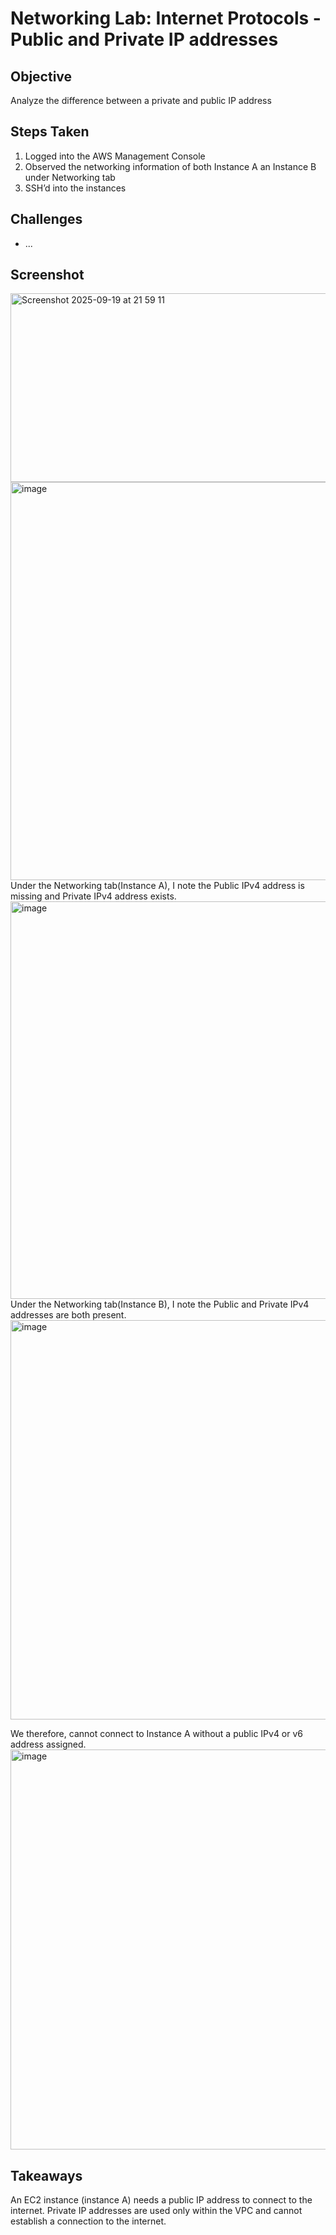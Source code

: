 # Networking Lab: Internet Protocols - Public and Private IP addresses

## Objective
Analyze the difference between a private and public IP address

## Steps Taken
1. Logged into the AWS Management Console
2. Observed the networking information of both Instance A an Instance B under Networking tab
3. SSH’d into the instances

## Challenges
- ...

## Screenshot
<img width="1366" height="302" alt="Screenshot 2025-09-19 at 21 59 11" src="https://github.com/user-attachments/assets/79848ec0-ae74-486c-bd5a-483e0ab78c3e" />

<img width="1364" height="637" alt="image" src="https://github.com/user-attachments/assets/33b1da62-e09d-4e82-bf9c-062986ea8c3c" />
Under the Networking tab(Instance A), I note the Public IPv4 address is missing and Private IPv4 address exists. 
<img width="1356" height="636" alt="image" src="https://github.com/user-attachments/assets/3f33d929-d624-4d80-9c0d-3ecaf0ad1345" />
Under the Networking tab(Instance B), I note the Public and Private IPv4 addresses are both present. 
<img width="1366" height="639" alt="image" src="https://github.com/user-attachments/assets/1cd73063-a184-466f-8f8b-63b91f930f2e" />

We therefore, cannot connect to Instance A without a public IPv4 or v6 address assigned.
<img width="1366" height="640" alt="image" src="https://github.com/user-attachments/assets/2d5b2941-2b4d-4c33-9973-2c9bc727d77a" />


## Takeaways
An EC2 instance (instance A) needs a public IP address to connect to the internet. Private IP addresses are used only within the VPC and cannot establish a connection to the internet.


